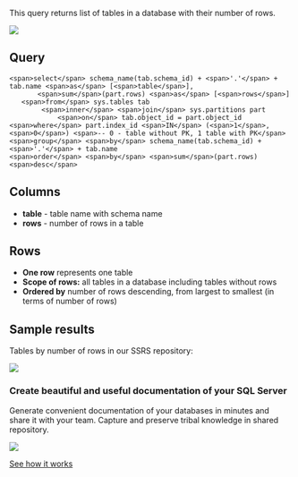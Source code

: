 This query returns list of tables in a database with their number of rows.

[![](https://dataedo.com/asset/img/markdown/docs/test-article/3187eed29ce5b9127613e8a72fc11156.png)](https://dataedo.com/blog/confused-when-trying-to-work-with-databases?cta=kb-query-confused)

## Query

```
<span>select</span> schema_name(tab.schema_id) + <span>'.'</span> + tab.name <span>as</span> [<span>table</span>], 
       <span>sum</span>(part.rows) <span>as</span> [<span>rows</span>]
   <span>from</span> sys.tables tab
        <span>inner</span> <span>join</span> sys.partitions part
            <span>on</span> tab.object_id = part.object_id
<span>where</span> part.index_id <span>IN</span> (<span>1</span>, <span>0</span>) <span>-- 0 - table without PK, 1 table with PK</span>
<span>group</span> <span>by</span> schema_name(tab.schema_id) + <span>'.'</span> + tab.name
<span>order</span> <span>by</span> <span>sum</span>(part.rows) <span>desc</span>
```

## Columns

-   **table** - table name with schema name
-   **rows** - number of rows in a table

## Rows

-   **One row** represents one table
-   **Scope of rows:** all tables in a database including tables without rows
-   **Ordered by** number of rows descending, from largest to smallest (in terms of number of rows)

## Sample results

Tables by number of rows in our SSRS repository:

![](https://dataedo.com/asset/img/kb/query/sql-server/tables_by_number_of_rows.png)

### Create beautiful and useful documentation of your SQL Server

Generate convenient documentation of your databases in minutes and share it with your team. Capture and preserve tribal knowledge in shared repository.

[![](https://dataedo.com/asset/img/markdown/docs/test-article/30c11fa4b210f11740f56e85ca8bf9c6.gif)](https://demo.dataedo.com/)

[See how it works](https://demo.dataedo.com/)